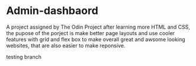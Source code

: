 # Admin-dashbaord

A project assigned by The Odin Project after learning more HTML and CSS, the pupose of the porject is make better page layouts and use cooler features with grid and flex box to make overall great and awsome looking websites, that are also easier to make reponsive.

testing branch